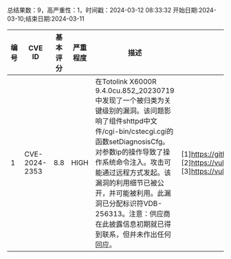 总结果数：9，高严重性：1，时间戳：2024-03-12 08:33:32
开始日期:2024-03-10;结束日期:2024-03-11

| 编号 | CVE ID | 基本评分 | 严重程度 | 描述 | 参考文献 |
|-----|--------|------------|----------|-------------|------------|
| 1 | CVE-2024-2353 | 8.8  | HIGH | 在Totolink X6000R 9.4.0cu.852_20230719中发现了一个被归类为关键级别的漏洞。该问题影响了组件shttpd中文件/cgi-bin/cstecgi.cgi的函数setDiagnosisCfg。对参数ip的操作导致了操作系统命令注入。攻击可能通过远程方式发起。该漏洞的利用细节已被公开，并可能被利用。此漏洞已分配标识符VDB-256313。注意：供应商在此披露信息初期就已得到联系，但并未作出任何回应。 | [1]https://github.com/OraclePi/repo/blob/main/totolink%20X6000R/1/X6000R%20AX3000%20WiFi%206%20Giga%20unauthed%20rce.md<br>[2]https://vuldb.com/?ctiid.256313<br>[3]https://vuldb.com/?id.256313 |